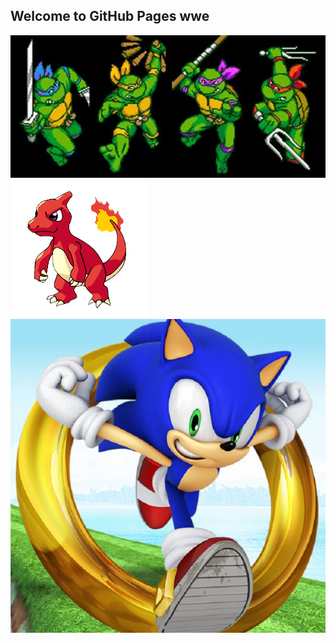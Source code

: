 ## Welcome to GitHub Pages wwe
<img src="cowubunga.jpeg">
<img src="char.jpg">
<img src="sonic runers.jpg">
